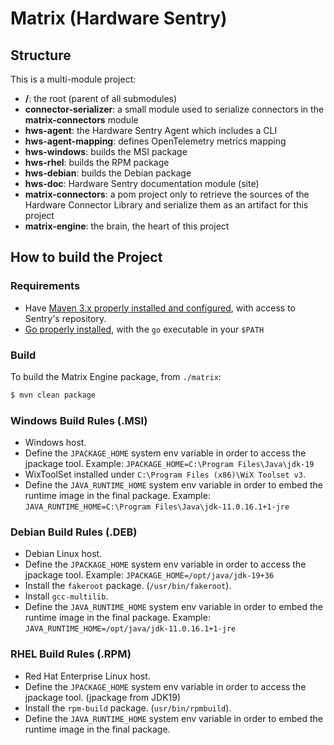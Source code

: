 # Matrix (Hardware Sentry)

## Structure

This is a multi-module project:

* **/**: the root (parent of all submodules)
* **connector-serializer**: a small module used to serialize connectors in the **matrix-connectors** module
* **hws-agent**: the Hardware Sentry Agent which includes a CLI
* **hws-agent-mapping**: defines OpenTelemetry metrics mapping
* **hws-windows**: builds the MSI package
* **hws-rhel**: builds the RPM package
* **hws-debian**: builds the Debian package
* **hws-doc**: Hardware Sentry documentation module (site)
* **matrix-connectors**: a pom project only to retrieve the sources of the Hardware Connector Library and serialize them as an artifact for this project
* **matrix-engine**: the brain, the heart of this project

## How to build the Project

### Requirements

* Have [Maven 3.x properly installed and configured](http://alpha.internal.sentrysoftware.net/lecloud/x/TwJn), with access to Sentry's repository.
* [Go properly installed](https://golang.org/doc/install), with the `go` executable in your `$PATH`

### Build

To build the Matrix Engine package, from `./matrix`:

```sh
$ mvn clean package
```

### Windows Build Rules (.MSI)

- Windows host.
- Define the `JPACKAGE_HOME` system env variable in order to access the jpackage tool. Example: `JPACKAGE_HOME=C:\Program Files\Java\jdk-19`
- WixToolSet installed under `C:\Program Files (x86)\WiX Toolset v3`.
- Define the `JAVA_RUNTIME_HOME` system env variable in order to embed the runtime image in the final package. Example: `JAVA_RUNTIME_HOME=C:\Program Files\Java\jdk-11.0.16.1+1-jre`

### Debian Build Rules (.DEB)

- Debian Linux host.
- Define the `JPACKAGE_HOME` system env variable in order to access the jpackage tool. Example: `JPACKAGE_HOME=/opt/java/jdk-19+36`
- Install the `fakeroot` package. (`/usr/bin/fakeroot`).
- Install `gcc-multilib`.
- Define the `JAVA_RUNTIME_HOME` system env variable in order to embed the runtime image in the final package. Example: `JAVA_RUNTIME_HOME=/opt/java/jdk-11.0.16.1+1-jre`

### RHEL Build Rules (.RPM)

- Red Hat Enterprise Linux host.
- Define the `JPACKAGE_HOME` system env variable in order to access the jpackage tool. (jpackage from JDK19)
- Install the `rpm-build` package. (`usr/bin/rpmbuild`).
- Define the `JAVA_RUNTIME_HOME` system env variable in order to embed the runtime image in the final package.